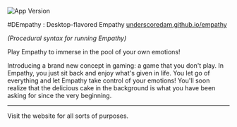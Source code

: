  ![App Version](https://img.shields.io/badge/version-0.0-green.svg)

#DEmpathy : Desktop-flavored Empathy
[underscoredam.github.io/empathy](https://underscoredam.github.io/empathy)

*(Procedural syntax for running Empathy)*

Play Empathy to immerse in the pool of your own emotions!

Introducing a brand new concept in gaming: a game that you don't play. In Empathy, you just sit back and enjoy what's given in life. You let go of everything and let Empathy take control of your emotions! You'll soon realize that the delicious cake in the background is what you have been asking for since the very beginning.


-------
Visit the website for all sorts of purposes.
